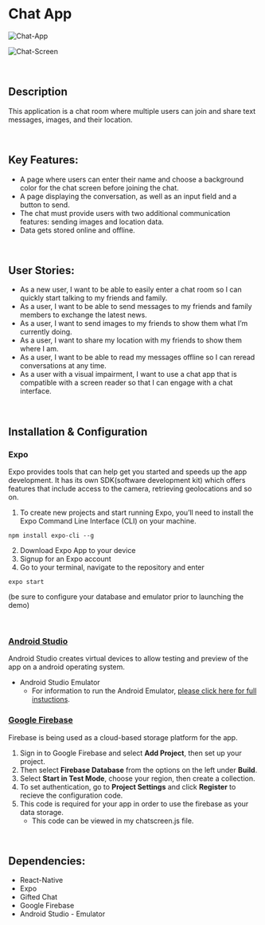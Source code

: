 # Chat App


![Chat-App](public/Chat-App.png)

![Chat-Screen](public/Chat-Screen.png)

<br>

## Description

This application is a chat room where multiple users can join and share text messages, images, and their location.

<br>

## Key Features:
* A page where users can enter their name and choose a background color for the chat screen
before joining the chat.
* A page displaying the conversation, as well as an input field and a button to send.
* The chat must provide users with two additional communication features: sending images
and location data.
* Data gets stored online and offline.

<br>

## User Stories:

* As a new user, I want to be able to easily enter a chat room so I can quickly start talking to my
friends and family.
* As a user, I want to be able to send messages to my friends and family members to exchange
the latest news.
* As a user, I want to send images to my friends to show them what I’m currently doing.
* As a user, I want to share my location with my friends to show them where I am.
* As a user, I want to be able to read my messages offline so I can reread conversations at any
time.
* As a user with a visual impairment, I want to use a chat app that is compatible with a screen
reader so that I can engage with a chat interface.

<br>

## Installation & Configuration
### Expo
Expo provides tools that can help get you started and speeds up the app development. It has its own SDK(software development kit) which offers features that include access to the camera, retrieving geolocations and so on. 

1. To create new projects and start running Expo, you’ll need to install the Expo Command Line Interface (CLI) on your machine.
```
npm install expo-cli --g
```
2. Download Expo App to your device 
3. Signup for an Expo account
4. Go to your terminal, navigate to the repository and enter 
```
expo start
```
(be sure to configure your database and emulator prior to launching the demo)

<br>

### [Android Studio](https://developer.android.com/studio)
Android Studio creates virtual devices to allow testing and preview of the app on a android operating system.

* Android Studio Emulator <br>
   * For information to run the Android Emulator, [please click here for full instuctions](https://developer.android.com/studio/run/emulator). 
 
### [Google Firebase](https://firebase.google.com/)

Firebase is being used as a cloud-based storage platform for the app.

1. Sign in to Google Firebase and select **Add Project**, then set up your project.
2. Then select **Firebase Database** from the options on the left under **Build**.
3. Select **Start in Test Mode**, choose your region, then create a collection.
4. To set authentication, go to **Project Settings** and click **Register** to recieve the configuration code.
5. This code is required for your app in order to use the firebase as your data storage.
   * This code can be viewed in my chatscreen.js file.  

<br>

## Dependencies: 
* React-Native
* Expo
* Gifted Chat
* Google Firebase
* Android Studio - Emulator
